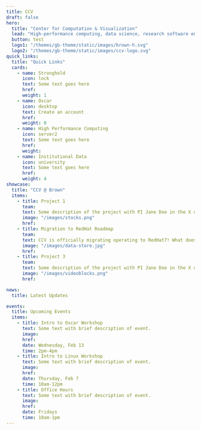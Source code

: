 ```yaml
---
title: CCV
draft: false
hero:
  title: "Center for Computation & Visualization"
  lead: "High-performance computing, data science, research software engineering, and visualization at Brown University."
  button: test
  logo1: "/themes/gb-theme/static/images/brown-h.svg"
  logo2: "/themes/gb-theme/static/images/ccv-logo.svg"
quick_links:
  title: "Quick Links"
  cards:
    - name: Stronghold
      icon: lock
      text: Some text goes here
      href:
      weight: 1
    - name: Oscar
      icon: desktop
      text: Create an account
      href:
      weight: 0
    - name: High Performance Computing
      icon: server2
      text: Some text goes here
      href:
      weight:
    - name: Institutional Data
      icon: university
      text: Some text goes here
      href:  
      weight: 4
showcase:
  title: "CCV @ Brown"
  items:
    - title: Project 1
      team:
      text: Some description of the project with PI Jane Doe in the X department.
      image: "/images/stocks.png"
      href:
    - title: Migration to RedHat Roadmap
      team:
      text: CCV is officially migrating operating to RedHat7! What does this mean for you?
      image: "/images/data-store.jpg"
      href:
    - title: Project 3
      team:
      text: Some description of the project with PI Jane Doe in the X department.
      image: "/images/videoblocks.png"
      href:

news:
  title: Latest Updates

events:
  title: Upcoming Events
  items:
    - title: Intro to Oscar Workshop
      text: Some text with brief description of event.
      image:
      href:
      date: Wednesday, Feb 13
      time: 2pm-4pm
    - title: Intro to Linux Workshop
      text: Some text with brief description of event.
      image:
      href:
      date: Thursday, Feb 7
      time: 10am-12pm
    - title: Office Hours
      text: Some text with brief description of event.
      image:
      href:
      date: Fridays
      time: 10am-1pm
---
```


